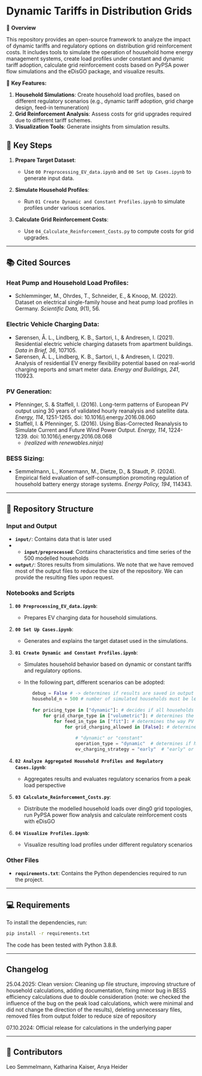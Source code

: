 # Dynamic Tariffs in Distribution Grids

🚀 **Overview**

This repository provides an open-source framework to analyze the impact of dynamic tariffs and regulatory options on distribution grid reinforcement costs. It includes tools to simulate the operation of household home energy management systems, create load profiles under constant and dynamic tariff adoption, calculate grid reinforcement costs based on PyPSA power flow simulations and the eDisGO package, and visualize results.

📄 **Key Features:**
1. **Household Simulations**: Create household load profiles, based on different regulatory scenarios (e.g., dynamic tariff adoption, grid charge design, feed-in temuneration)
2. **Grid Reinforcement Analysis**: Assess costs for grid upgrades required due to different tariff schemes.
3. **Visualization Tools**: Generate insights from simulation results.

## 🧩 Key Steps

1. **Prepare Target Dataset**:
   - Use `00 Preprocessing_EV_data.ipynb` and `00 Set Up Cases.ipynb` to generate input data.

2. **Simulate Household Profiles**:
   - Run `01 Create Dynamic and Constant Profiles.ipynb` to simulate profiles under various scenarios.

3. **Calculate Grid Reinforcement Costs**:
   - Use `04_Calculate_Reinforcement_Costs.py` to compute costs for grid upgrades.


---

## 📚 Cited Sources

### Heat Pump and Household Load Profiles:
- Schlemminger, M., Ohrdes, T., Schneider, E., & Knoop, M. (2022). Dataset on electrical single-family house and heat pump load profiles in Germany. *Scientific Data, 9*(1), 56.

### Electric Vehicle Charging Data:
- Sørensen, Å. L., Lindberg, K. B., Sartori, I., & Andresen, I. (2021). Residential electric vehicle charging datasets from apartment buildings. *Data in Brief, 36*, 107105.
- Sørensen, Å. L., Lindberg, K. B., Sartori, I., & Andresen, I. (2021). Analysis of residential EV energy flexibility potential based on real-world charging reports and smart meter data. *Energy and Buildings, 241*, 110923.

### PV Generation:
- Pfenninger, S. & Staffell, I. (2016). Long-term patterns of European PV output using 30 years of validated hourly reanalysis and satellite data. *Energy, 114*, 1251-1265. doi: 10.1016/j.energy.2016.08.060
- Staffell, I. & Pfenninger, S. (2016). Using Bias-Corrected Reanalysis to Simulate Current and Future Wind Power Output. *Energy, 114*, 1224-1239. doi: 10.1016/j.energy.2016.08.068
  - *(realized with renewables.ninja)*

### BESS Sizing:
- Semmelmann, L., Konermann, M., Dietze, D., & Staudt, P. (2024). Empirical field evaluation of self-consumption promoting regulation of household battery energy storage systems. *Energy Policy, 194*, 114343.

---


## 📂 Repository Structure

### **Input and Output**
- **`input/`**: Contains data that is later used
- - **`input/preprocessed`**: Contains characteristics and time series of the 500 modelled households
- **`output/`**: Stores results from simulations. We note that we have removed most of the output files to reduce the size of the repository. We can provide the resulting files upon request.

### **Notebooks and Scripts**
1. **`00 Preprocessing_EV_data.ipynb`**:
   - Prepares EV charging data for household simulations.

2. **`00 Set Up Cases.ipynb`**:
   - Generates and explains the target dataset used in the simulations.

3. **`01 Create Dynamic and Constant Profiles.ipynb`**:
   - Simulates household behavior based on dynamic or constant tariffs and regulatory options.
   - In the following part, different scenarios can be adopted: 

     ```python
        debug = False # -> determines if results are saved in output folder
        household_n = 500 # number of simulated households must be less than 500
        
        for pricing_type in ["dynamic"]: # decides if all households in the sample follow constant or dynamic tariffs ["constant","dynamic"]
            for grid_charge_type in ["volumetric"]: # determines the grid charge design, can be: ["volumetric","peak","segmented","rotating"]:
                for feed_in_type in ["fit"]: # determines the way PV feed in is remunerated ["fit","dynamic"]
                    for grid_charging_allowed in [False]: # determines if households can charge their BESS from the grid, default is False
        
                        # "dynamic" or "constant"
                        operation_type = "dynamic"  # determines if household's home energy management systems are operated dynamically, can either be "dynamic" or "constant"
                        ev_charging_strategy = "early"  # "early" or "spread"; only relevant for operation_type = "constant"
     ```

4. **`02 Analyze Aggregated Household Profiles and Regulatory Cases.ipynb`**:
   - Aggregates results and evaluates regulatory scenarios from a peak load perspective
  

5. **`03 Calculate_Reinforcement_Costs.py`**:
   - Distribute the modelled household loads over ding0 grid topologies, run PyPSA power flow analysis and calculate reinforcement costs with eDisGO

6. **`04 Visualize Profiles.ipynb`**:
   - Visualize resulting load profiles under different regulatory scenarios


### **Other Files**
- **`requirements.txt`**: Contains the Python dependencies required to run the project.

---





## 💻 Requirements

To install the dependencies, run:
```bash
pip install -r requirements.txt
```
The code has been tested with Python 3.8.8.

---

## Changelog

25.04.2025: Clean version: Cleaning up file structure, improving structure of household calculations, adding documentation, fixing minor bug in BESS efficiency calculations due to double consideration (note: we checked the influence of the bug on the peak load calculations, which were minimal and did not change the direction of the results), deleting unnecessary files, removed files from output folder to reduce size of repository

07.10.2024: Official release for calculations in the underlying paper

---

## 🌟 Contributors
Leo Semmelmann, Katharina Kaiser, Anya Heider
